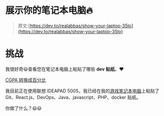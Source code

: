 # 展示你的笔记本电脑🔥

> 原文:[https://dev.to/realabbas/show-your-laptop-35lo](https://dev.to/realabbas/show-your-laptop-35lo)

# [](#challenge)挑战

我很好奇😃查看您在笔记本电脑上粘贴了哪些 **dev 贴纸**。❤

[CGPA 转换成百分比](https://www.rapidtools.co/cgpa-calculator.html)

我目前正在使用联想 IDEAPAD 500S，我已经在我的[游戏笔记本电脑](https://xtriba.com/gaming-laptops/best-gaming-laptops-under-60000)上粘贴了 Git、React.js、DevOps、Java、javascript、PHP、docker 贴纸。

你做了什么？😃😃